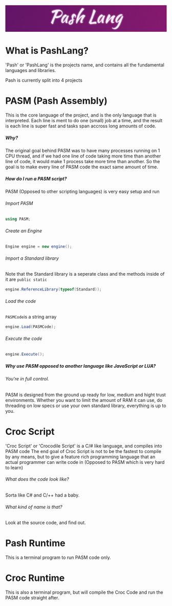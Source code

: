 <div style="text-align:center"><img src ="https://raw.githubusercontent.com/McSwaggens/PashLang/master/Pash%20Lang.png" /></div>

# What is PashLang?
'Pash' or 'PashLang' is the projects name, and contains all the fundamental languages and libraries.

Pash is currently split into 4 projects

# PASM (Pash Assembly)
This is the core language of the project, and is the only language that is interpreted.
Each line is ment to do one (small) job at a time, and the result is each line is super fast and tasks span accross long amounts of code.
##### Why? 
The original goal behind PASM was to have many processes running on 1 CPU thread, and if we had one line of code taking more time than another line of code, it would make 1 process take more time than another.
So the goal is to make every line of PASM code the exact same amount of time.
##### How do I run a PASM script?
PASM (Opposed to other scripting languages) is very easy setup and run
###### Import PASM
```C#
using PASM;
```
###### Create an Engine
```C#
Engine engine = new engine();
```
###### Import a Standard library
Note that the Standard library is a seperate class and the methods inside of it are ```public static```
```C#
engine.ReferenceLibrary(typeof(Standard));
```
###### Load the code
```PASMCode```is a string array
```C#
engine.Load(PASMCode);
```

###### Execute the code
```C#
engine.Execute();
```

##### Why use PASM opposed to another language like JavaScript or LUA?
###### You're in full control.
PASM is designed from the ground up ready for low, medium and hight trust environments.
Whether you want to limit the amount of RAM it can use, do threading on low specs or use your own standard library, everything is up to you.


# Croc Script
'Croc Script' or 'Crocodile Script' is a C/# like language, and compiles into PASM code
The end goal of Croc Script is not to be the fastest to compile by any means, but to give a feature rich programming language that an actual programmer can write code in (Opposed to PASM which is very hard to learn)
###### What does the code look like?
Sorta like C# and C/++ had a baby.
###### What kind of name is that?
Look at the source code, and find out.

# Pash Runtime
This is a terminal program to run PASM code only.

# Croc Runtime
This is also a terminal program, but will compile the Croc Code and run the PASM code straight after.


